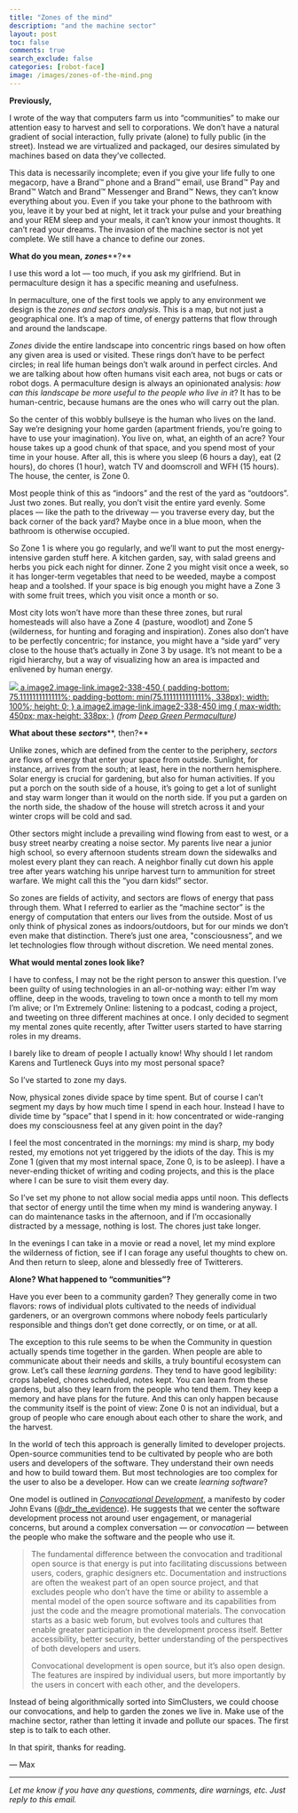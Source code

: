 ```yaml
---
title: "Zones of the mind"
description: "and the machine sector"
layout: post
toc: false
comments: true
search_exclude: false
categories: [robot-face]
image: /images/zones-of-the-mind.png
---
```

**Previously,**

I wrote of the way that computers farm us into “communities” to make our attention easy to harvest and sell to corporations. We don’t have a natural gradient of social interaction, fully private (alone) to fully public (in the street). Instead we are virtualized and packaged, our desires simulated by machines based on data they’ve collected.

This data is necessarily incomplete; even if you give your life fully to one megacorp, have a Brand™ phone and a Brand™ email, use Brand™ Pay and Brand™ Watch and Brand™ Messenger and Brand™ News, they can’t know everything about you. Even if you take your phone to the bathroom with you, leave it by your bed at night, let it track your pulse and your breathing and your REM sleep and your meals, it can’t know your inmost thoughts. It can’t read your dreams. The invasion of the machine sector is not yet complete. We still have a chance to define our zones.

**What do you mean,** ***zones*****?**

I use this word a lot — too much, if you ask my girlfriend. But in permaculture design it has a specific meaning and usefulness. 

In permaculture, one of the first tools we apply to any environment we design is the *zones and sectors analysis*. This is a map, but not just a geographical one. It’s a map of time, of energy patterns that flow through and around the landscape.

*Zones* divide the entire landscape into concentric rings based on how often any given area is used or visited. These rings don’t have to be perfect circles; in real life human beings don’t walk around in perfect circles. And we are talking about how often humans visit each area, not bugs or cats or robot dogs. A permaculture design is always an opinionated analysis: *how can this landscape be more useful to the people who live in it*? It has to be human-centric, because humans are the ones who will carry out the plan. 

So the center of this wobbly bullseye is the human who lives on the land. Say we’re designing your home garden (apartment friends, you’re going to have to use your imagination). You live on, what, an eighth of an acre? Your house takes up a good chunk of that space, and you spend most of your time in your house. After all, this is where you sleep (6 hours a day), eat (2 hours), do chores (1 hour), watch TV and doomscroll and WFH (15 hours). The house, the center, is Zone 0.

Most people think of this as “indoors” and the rest of the yard as “outdoors”. Just two zones. But really, you don’t visit the entire yard evenly. Some places — like the path to the driveway — you traverse every day, but the back corner of the back yard? Maybe once in a blue moon, when the bathroom is otherwise occupied.

So Zone 1 is where you go regularly, and we’ll want to put the most energy-intensive garden stuff here. A kitchen garden, say, with salad greens and herbs you pick each night for dinner. Zone 2 you might visit once a week, so it has longer-term vegetables that need to be weeded, maybe a compost heap and a toolshed. If your space is big enough you might have a Zone 3 with some fruit trees, which you visit once a month or so.

Most city lots won’t have more than these three zones, but rural homesteads will also have a Zone 4 (pasture, woodlot) and Zone 5 (wilderness, for hunting and foraging and inspiration). Zones also don’t have to be perfectly concentric; for instance, you might have a “side yard” very close to the house that’s actually in Zone 3 by usage. It’s not meant to be a rigid hierarchy, but a way of visualizing how an area is impacted and enlivened by human energy.

[![](https://bucketeer-e05bbc84-baa3-437e-9518-adb32be77984.s3.amazonaws.com/public/images/7ccb45bd-b583-4d3a-8e5d-a909715c1526_450x338.png)
 a.image2.image-link.image2-338-450 {
 padding-bottom: 75.1111111111111%;
 padding-bottom: min(75.1111111111111%, 338px);
 width: 100%;
 height: 0;
 }
 a.image2.image-link.image2-338-450 img {
 max-width: 450px;
 max-height: 338px;
 }](https://cdn.substack.com/image/fetch/f_auto,q_auto:good,fl_progressive:steep/https%3A%2F%2Fbucketeer-e05bbc84-baa3-437e-9518-adb32be77984.s3.amazonaws.com%2Fpublic%2Fimages%2F7ccb45bd-b583-4d3a-8e5d-a909715c1526_450x338.png) *(from [Deep Green Permaculture](https://deepgreenpermaculture.com/permaculture/permaculture-design-principles/4-zones-and-sectors-efficient-energy-planning/))*

**What about these** ***sectors*****, then?**

Unlike zones, which are defined from the center to the periphery, *sectors* are flows of energy that enter your space from outside. Sunlight, for instance, arrives from the south; at least, here in the northern hemisphere. Solar energy is crucial for gardening, but also for human activities. If you put a porch on the south side of a house, it’s going to get a lot of sunlight and stay warm longer than it would on the north side. If you put a garden on the north side, the shadow of the house will stretch across it and your winter crops will be cold and sad. 

Other sectors might include a prevailing wind flowing from east to west, or a busy street nearby creating a noise sector. My parents live near a junior high school, so every afternoon students stream down the sidewalks and molest every plant they can reach. A neighbor finally cut down his apple tree after years watching his unripe harvest turn to ammunition for street warfare. We might call this the “you darn kids!” sector. 

So zones are fields of activity, and sectors are flows of energy that pass through them. What I referred to earlier as the “machine sector” is the energy of computation that enters our lives from the outside. Most of us only think of physical zones as indoors/outdoors, but for our minds we don’t even make that distinction. There’s just one area, "consciousness”, and we let technologies flow through without discretion. We need mental zones.

**What would mental zones look like?**

I have to confess, I may not be the right person to answer this question. I’ve been guilty of using technologies in an all-or-nothing way: either I’m way offline, deep in the woods, traveling to town once a month to tell my mom I’m alive; or I’m Extremely Online: listening to a podcast, coding a project, and tweeting on three different machines at once. I only decided to segment my mental zones quite recently, after Twitter users started to have starring roles in my dreams. 

I barely like to dream of people I actually know! Why should I let random Karens and Turtleneck Guys into my most personal space?

So I’ve started to zone my days. 

Now, physical zones divide space by time spent. But of course I can’t segment my days by how much time I spend in each hour. Instead I have to divide time by “space” that I spend in it: how concentrated or wide-ranging does my consciousness feel at any given point in the day?

I feel the most concentrated in the mornings: my mind is sharp, my body rested, my emotions not yet triggered by the idiots of the day. This is my Zone 1 (given that my most internal space, Zone 0, is to be asleep). I have a never-ending thicket of writing and coding projects, and this is the place where I can be sure to visit them every day. 

So I’ve set my phone to not allow social media apps until noon. This deflects that sector of energy until the time when my mind is wandering anyway. I can do maintenance tasks in the afternoon, and if I’m occasionally distracted by a message, nothing is lost. The chores just take longer. 

In the evenings I can take in a movie or read a novel, let my mind explore the wilderness of fiction, see if I can forage any useful thoughts to chew on. And then return to sleep, alone and blessedly free of Twitterers.

**Alone? What happened to “communities”?**

Have you ever been to a community garden? They generally come in two flavors: rows of individual plots cultivated to the needs of individual gardeners, or an overgrown commons where nobody feels particularly responsible and things don’t get done correctly, or on time, or at all. 

The exception to this rule seems to be when the Community in question actually spends time together in the garden. When people are able to communicate about their needs and skills, a truly bountiful ecosystem can grow. Let’s call these *learning gardens*. They tend to have good legibility: crops labeled, chores scheduled, notes kept. You can learn from these gardens, but also they learn from the people who tend them. They keep a memory and have plans for the future. And this can only happen because the community itself is the point of view: Zone 0 is not an individual, but a group of people who care enough about each other to share the work, and the harvest.

In the world of tech this approach is generally limited to developer projects. Open-source communities tend to be cultivated by people who are both users and developers of the software. They understand their own needs and how to build toward them. But most technologies are too complex for the user to also be a developer. How can we create *learning software*?

One model is outlined in *[Convocational Development](https://wobbly.app/convocational-development.html)*, a manifesto by coder John Evans ([@dr\_the\_evidence](https://twitter.com/dr_the_evidence/)). He suggests that we center the software development process not around user engagement, or managerial concerns, but around a complex conversation — or *convocation —* between the people who make the software and the people who use it.


> The fundamental difference between the convocation and traditional open source is that energy is put into facilitating discussions between users, coders, graphic designers etc. Documentation and instructions are often the weakest part of an open source project, and that excludes people who don’t have the time or ability to assemble a mental model of the open source software and its capabilities from just the code and the meagre promotional materials. The convocation starts as a basic web forum, but evolves tools and cultures that enable greater participation in the development process itself. Better accessibility, better security, better understanding of the perspectives of both developers and users.
> 
> Convocational development is open source, but it’s also open design. The features are inspired by individual users, but more importantly by the users in concert with each other, and the developers. 
> 
> 

Instead of being algorithmically sorted into SimClusters, we could choose our convocations, and help to garden the zones we live in. Make use of the machine sector, rather than letting it invade and pollute our spaces. The first step is to talk to each other.

In that spirit, thanks for reading.

— Max



---

*Let me know if you have any questions, comments, dire warnings, etc. Just reply to this email.*

